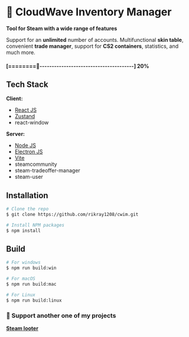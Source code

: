 # 🗻 CloudWave Inventory Manager

**Tool for Steam with a wide range of features**

Support for an **unlimited** number of accounts. Multifunctional **skin table**, convenient **trade manager**,
support for **CS2 containers**, statistics, and much more.


#### [========🍺---------------------------------------] 20%

## Tech Stack

**Client:**
- [React JS](https://react.dev)
- [Zustand](https://github.com/pmndrs/zustand)
- react-window

**Server:**
- [Node JS](https://nodejs.org/en)
- [Electron JS](https://www.electronjs.org/)
- [Vite](https://vitejs.dev/)
- steamcommunity
- steam-tradeoffer-manager
- steam-user

## Installation

```bash
# Clone the repo
$ git clone https://github.com/rikray1208/cwim.git

# Install NPM packages
$ npm install

```

## Build
```bash
# For windows
$ npm run build:win

# For macOS
$ npm run build:mac

# For Linux
$ npm run build:linux
```

### 📌 Support another one of my projects

[**Steam looter**](https://www.cloudwave-looter.store/)
